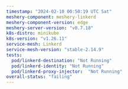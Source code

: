 ```yaml
---
timestamp: "2024-02-10 00:50:19 UTC Sat"
meshery-component: meshery-linkerd
meshery-component-version: edge
meshery-server-version: "v0.7.18"
k8s-distro: minikube
k8s-version: "v1.26.11"
service-mesh: Linkerd
service-mesh-version: "stable-2.14.9"
tests:
  pod/linkerd-destination: "Not Running"
  pod/linkerd-identity: "Not Running"
  pod/linkerd-proxy-injector:  "Not Running"
overall-status: "failing"
---
```

